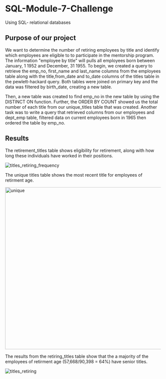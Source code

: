 # SQL-Module-7-Challenge

Using SQL- relational databases

## Purpose of our project

We want to determine the number of retiring employees by title and identify which employees are eligible to to participate in the mentorship program. 
The information "employee by title" will pulls all employees born between January, 1 1952 and December, 31 1955. To begin, we created a query to retrieve the emp_no, first_name and last_name columns from the employees table along with the title,from_date and to_date columns of the titles table in the pewlett-hackard query. Both tables were joined on primary key and the data was filtered by birth_date, creating a new table. 

Then, a new table was created to find emp_no in the new table by using the DISTINCT ON function. Further, the ORDER BY COUNT showed us the total number of each title from our unique_titles table that was created. Another task was to write a query that retrieved columns from our employees and dept_emp table, filtered data on current employees born in 1965 then ordered the table by emp_no.

## Results

The retirement_titles table shows eligibility for retirement, along with how long these individuals have worked in their positions. 

![titles_retiring_frequency](https://user-images.githubusercontent.com/60243906/105414446-97f03780-5bdb-11eb-948f-de336ddb6c36.PNG)

The unique titles table shows the most recent title for employees of retirment age.

<img width="523" alt="unique" src="https://user-images.githubusercontent.com/60243906/105414412-8c9d0c00-5bdb-11eb-9906-b6678205ddf3.png">

The results from the retiring_titles table show that the a majority of the employees of retirment age (57,668/90,398 = 64%) have senior titles.

![titles_retiring](https://user-images.githubusercontent.com/60243906/105414449-97f03780-5bdb-11eb-9581-e7bfa4f756f8.PNG)
